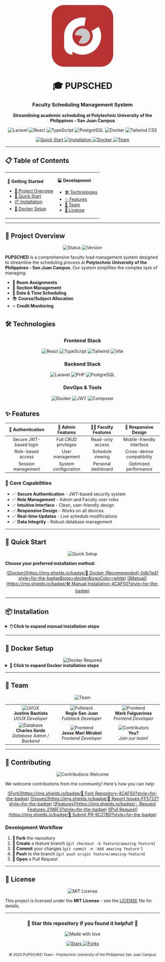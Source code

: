 <div align="center">
  <img src="public/assets/pupsched_logo.png" alt="PUPSCHED Logo" width="200" height="200"/>
  
  # 🎓 PUPSCHED
  ### Faculty Scheduling Management System
  
  <p align="center">
    <strong>Streamlining academic scheduling at Polytechnic University of the Philippines - San Juan Campus</strong>
  </p>

  <!-- Badges -->
  <p align="center">
    <img src="https://img.shields.io/badge/Laravel-FF2D20?style=for-the-badge&logo=laravel&logoColor=white" alt="Laravel">
    <img src="https://img.shields.io/badge/React-20232A?style=for-the-badge&logo=react&logoColor=61DAFB" alt="React">
    <img src="https://img.shields.io/badge/TypeScript-007ACC?style=for-the-badge&logo=typescript&logoColor=white" alt="TypeScript">
    <img src="https://img.shields.io/badge/PostgreSQL-316192?style=for-the-badge&logo=postgresql&logoColor=white" alt="PostgreSQL">
    <img src="https://img.shields.io/badge/Docker-2496ED?style=for-the-badge&logo=docker&logoColor=white" alt="Docker">
    <img src="https://img.shields.io/badge/Tailwind_CSS-38B2AC?style=for-the-badge&logo=tailwind-css&logoColor=white" alt="Tailwind CSS">
  </p>

  <!-- Action Buttons -->
  <p align="center">
    <a href="#-quick-start">
      <img src="https://img.shields.io/badge/🚀 Quick Start-4CAF50?style=for-the-badge" alt="Quick Start">
    </a>
    <a href="#-installation">
      <img src="https://img.shields.io/badge/📦 Installation-2196F3?style=for-the-badge" alt="Installation">
    </a>
    <a href="#-docker-setup">
      <img src="https://img.shields.io/badge/🐳 Docker Setup-0db7ed?style=for-the-badge" alt="Docker">
    </a>
    <a href="#-team">
      <img src="https://img.shields.io/badge/👥 Meet the Team-FF5722?style=for-the-badge" alt="Team">
    </a>
  </p>

</div>

---

## 📋 Table of Contents

<table>
<tr>
<td>

**🎯 Getting Started**
- [📖 Project Overview](#-project-overview)
- [🚀 Quick Start](#-quick-start)
- [📦 Installation](#-installation)
- [🐳 Docker Setup](#-docker-setup)

</td>
<td>

**💻 Development**
- [🛠️ Technologies](#️-technologies)
- [✨ Features](#-features)
- [👥 Team](#-team)
- [📄 License](#-license)

</td>
</tr>
</table>

---

## 📖 Project Overview

<div align="center">
  <img src="https://img.shields.io/badge/Status-Active Development-green?style=flat-square" alt="Status">
  <img src="https://img.shields.io/badge/Version-1.0.0-blue?style=flat-square" alt="Version">
</div>

**PUPSCHED** is a comprehensive faculty load management system designed to streamline the scheduling process at **Polytechnic University of the Philippines - San Juan Campus**. Our system simplifies the complex task of managing:

- 🏫 **Room Assignments**
- 👥 **Section Management** 
- 📅 **Date & Time Scheduling**
- 📚 **Course/Subject Allocation**
- ⭐ **Credit Monitoring**

## 🛠️ Technologies

<div align="center">

### Frontend Stack
<p>
  <img src="https://img.shields.io/badge/React-20232A?style=for-the-badge&logo=react&logoColor=61DAFB" alt="React">
  <img src="https://img.shields.io/badge/TypeScript-007ACC?style=for-the-badge&logo=typescript&logoColor=white" alt="TypeScript">
  <img src="https://img.shields.io/badge/Tailwind_CSS-38B2AC?style=for-the-badge&logo=tailwind-css&logoColor=white" alt="Tailwind">
  <img src="https://img.shields.io/badge/Vite-646CFF?style=for-the-badge&logo=vite&logoColor=white" alt="Vite">
</p>

### Backend Stack  
<p>
  <img src="https://img.shields.io/badge/Laravel-FF2D20?style=for-the-badge&logo=laravel&logoColor=white" alt="Laravel">
  <img src="https://img.shields.io/badge/PHP-777BB4?style=for-the-badge&logo=php&logoColor=white" alt="PHP">
  <img src="https://img.shields.io/badge/PostgreSQL-316192?style=for-the-badge&logo=postgresql&logoColor=white" alt="PostgreSQL">
</p>

### DevOps & Tools
<p>
  <img src="https://img.shields.io/badge/Docker-2496ED?style=for-the-badge&logo=docker&logoColor=white" alt="Docker">
  <img src="https://img.shields.io/badge/JWT-000000?style=for-the-badge&logo=JSON%20web%20tokens&logoColor=white" alt="JWT">
  <img src="https://img.shields.io/badge/Composer-885630?style=for-the-badge&logo=Composer&logoColor=white" alt="Composer">
</p>

</div>

## ✨ Features

<div align="center">

| 🔐 **Authentication** | 👑 **Admin Features** | 👨‍🏫 **Faculty Features** | 📱 **Responsive Design** |
|:---:|:---:|:---:|:---:|
| Secure JWT-based login | Full CRUD privileges | Read-only access | Mobile-friendly interface |
| Role-based access | User management | Schedule viewing | Cross-device compatibility |
| Session management | System configuration | Personal dashboard | Optimized performance |

</div>

### 🎯 Core Capabilities

- ✅ **Secure Authentication** - JWT-based security system
- ✅ **Role Management** - Admin and Faculty user roles  
- ✅ **Intuitive Interface** - Clean, user-friendly design
- ✅ **Responsive Design** - Works on all devices
- ✅ **Real-time Updates** - Live schedule modifications
- ✅ **Data Integrity** - Robust database management

---

## 🚀 Quick Start

<div align="center">
  <img src="https://img.shields.io/badge/⚡ Ready in 5 minutes-FF6B6B?style=for-the-badge" alt="Quick Setup">
</div>

**Choose your preferred installation method:**

<div align="center">

[![Docker](https://img.shields.io/badge/🐳 Docker (Recommended)-0db7ed?style=for-the-badge&logo=docker&logoColor=white)](#-docker-setup)
[![Manual](https://img.shields.io/badge/🛠️ Manual Installation-4CAF50?style=for-the-badge)](#-installation)

</div>

---

## 📦 Installation

<details>
<summary><b>🖱️ Click to expand manual installation steps</b></summary>

### Prerequisites
- **PHP** >= 8.1
- **Node.js** >= 16.x
- **PostgreSQL** >= 13.x
- **Composer**

### Step-by-Step Guide

<table>
<tr><td>

**1️⃣ Clone Repository**
```bash
# HTTPS
git clone https://github.com/1101101011/PUPSCHED.git

# SSH  
git clone git@github.com:1101101011/PUPSCHED.git
```

</td></tr>
<tr><td>

**2️⃣ Navigate to Project**
```bash
cd PUPSCHED
```

</td></tr>
<tr><td>

**3️⃣ Install Dependencies**
```bash
# Frontend dependencies
npm install

# Backend dependencies  
composer install
```

</td></tr>
<tr><td>

**4️⃣ Environment Setup**
```bash
# Copy environment file
cp .env.example .env

# Generate application key
php artisan key:generate
```

</td></tr>
<tr><td>

**5️⃣ Database Configuration**
```bash
# Update .env file with your credentials
DB_USERNAME=your-username
DB_PORT=5432
```

</td></tr>
<tr><td>

**6️⃣ Database Migration**
```bash
# Run migrations
php artisan migrate

# Fresh migration (optional)
php artisan migrate:fresh

# Seed database
php artisan db:seed
```

</td></tr>
<tr><td>

**7️⃣ Start Development Server**
```bash
composer run dev
```

</td></tr>
</table>

<div align="center">
  <img src="https://img.shields.io/badge/🎉 Installation Complete!-4CAF50?style=for-the-badge" alt="Complete">
</div>

</details>

---

## 🐳 Docker Setup

<div align="center">
  <img src="https://img.shields.io/badge/⚠️ Ensure Docker is Installed-FFA726?style=for-the-badge&logo=docker" alt="Docker Required">
</div>

<details>
<summary><b>🐳 Click to expand Docker installation steps</b></summary>

### Quick Docker Deployment

<table>
<tr><td>

**1️⃣ Clone & Navigate**
```bash
git clone https://github.com/1101101011/PUPSCHED.git
cd PUPSCHED
```

</td></tr>
<tr><td>

**2️⃣ Environment Setup**
```bash
cp .env.example .env
```

</td></tr>
<tr><td>

**3️⃣ Configure Database**
```env
DB_CONNECTION=pgsql
DB_HOST=postgresql
DB_PORT=5432
DB_DATABASE=pupsched
DB_USERNAME=your-username
DB_PASSWORD=your-password

VITE_DEV_SERVER_URL=http://localhost:5173

# Postgres service vars
POSTGRES_USER=${DB_USERNAME}
POSTGRES_PASSWORD=${DB_PASSWORD}
POSTGRES_DB=${DB_DATABASE}
```

</td></tr>
<tr><td>

**4️⃣ Build & Start**
```bash
# Build containers
docker compose build

# Start services
docker compose up -d
```

</td></tr>
<tr><td>

**5️⃣ Initialize Application**
```bash
# Generate key
docker exec -it pupsched-app php artisan key:generate

# Setup database
docker exec -it pupsched-app php artisan migrate:fresh --seed
```

</td></tr>
</table>

<div align="center">
  <p>🌐 <strong>Access your application at:</strong></p>
  <a href="http://127.0.0.1:8000">
    <img src="https://img.shields.io/badge/🚀 Launch Application-4CAF50?style=for-the-badge" alt="Launch App">
  </a>
</div>

</details>

---

## 👥 Team

<div align="center">
  <img src="https://img.shields.io/badge/👥 Meet Our Amazing Team-FF5722?style=for-the-badge" alt="Team">
</div>

<table align="center">
<tr>
<td align="center" width="200">
  <img src="https://img.shields.io/badge/🎨 UI/UX-4CAF50?style=for-the-badge" alt="UI/UX"><br>
  <strong>Justine Bautista</strong><br>
  <em>UI/UX Developer</em>
</td>
<td align="center" width="200">
  <img src="https://img.shields.io/badge/⚡ Fullstack-2196F3?style=for-the-badge" alt="Fullstack"><br>
  <strong>Regie San Juan</strong><br>
  <em>Fullstack Developer</em>
</td>
<td align="center" width="200">
  <img src="https://img.shields.io/badge/🎯 Frontend-FF9800?style=for-the-badge" alt="Frontend"><br>
  <strong>Mark Fulguerinas</strong><br>
  <em>Frontend Developer</em>
</td>
</tr>
<tr>
<td align="center" width="200">
  <img src="https://img.shields.io/badge/🗄️ Database-9C27B0?style=for-the-badge" alt="Database"><br>
  <strong>Charles Ilarde</strong><br>
  <em>Database Admin / Backend</em>
</td>
<td align="center" width="200">
  <img src="https://img.shields.io/badge/✨ Frontend-E91E63?style=for-the-badge" alt="Frontend"><br>
  <strong>Jesse Mari Mirabel</strong><br>
  <em>Frontend Developer</em>
</td>
<td align="center" width="200">
  <img src="https://img.shields.io/badge/🤝 Contributors-607D8B?style=for-the-badge" alt="Contributors"><br>
  <strong>You?</strong><br>
  <em>Join our team!</em>
</td>
</tr>
</table>

---

## 🤝 Contributing

<div align="center">
  <img src="https://img.shields.io/badge/We ❤️ Contributions-FF6B6B?style=for-the-badge" alt="Contributions Welcome">
</div>

We welcome contributions from the community! Here's how you can help:

<div align="center">

[![Fork](https://img.shields.io/badge/🍴 Fork Repository-4CAF50?style=for-the-badge)](#)
[![Issues](https://img.shields.io/badge/🐛 Report Issues-FF5722?style=for-the-badge)](#)
[![Features](https://img.shields.io/badge/💡 Request Features-2196F3?style=for-the-badge)](#)
[![Pull Request](https://img.shields.io/badge/🔄 Submit PR-9C27B0?style=for-the-badge)](#)

</div>

### Development Workflow

1. **🍴 Fork** the repository
2. **🌿 Create** a feature branch (`git checkout -b feature/amazing-feature`)
3. **💾 Commit** your changes (`git commit -m 'Add amazing feature'`)
4. **🚀 Push** to the branch (`git push origin feature/amazing-feature`)
5. **🔄 Open** a Pull Request

---

## 📄 License

<div align="center">
  <img src="https://img.shields.io/badge/License-MIT-green?style=for-the-badge&logo=opensource" alt="MIT License">
</div>

This project is licensed under the **MIT License** - see the [LICENSE](LICENSE) file for details.

---

<div align="center">
  <h3>🌟 Star this repository if you found it helpful! 🌟</h3>
  
  <p>
    <img src="https://img.shields.io/badge/Made with ❤️ by-PUP San Juan Students-red?style=for-the-badge" alt="Made with love">
  </p>
  
  <p>
    <a href="https://github.com/1101101011/PUPSCHED/stargazers">
      <img src="https://img.shields.io/github/stars/1101101011/PUPSCHED?style=social" alt="Stars">
    </a>
    <a href="https://github.com/1101101011/PUPSCHED/network/members">
      <img src="https://img.shields.io/github/forks/1101101011/PUPSCHED?style=social" alt="Forks">
    </a>
  </p>
  
  <sub>© 2025 PUPSCHED Team - Polytechnic University of the Philippines San Juan Campus</sub>
</div>
